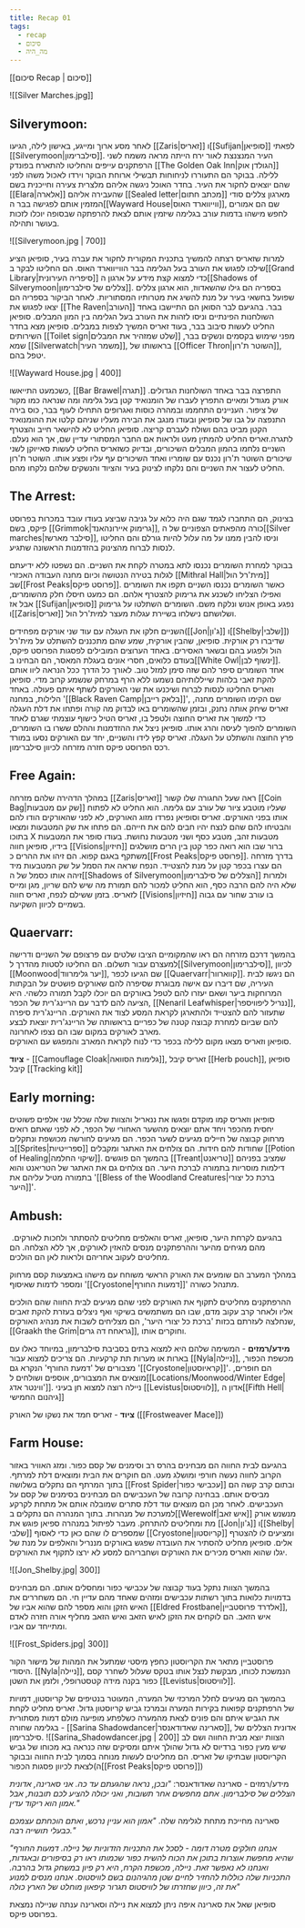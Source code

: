 ```yaml
---
title: Recap 01
tags:
  - recap
  - סיכום
  - מה_היה
---
```

[[סיכום Recap | סיכום]]

![[Silver Marches.jpg]]

## Silverymoon:


לאחר מסע ארוך ומייגע, באישון לילה, הגיעו [[Zaris|זאריס]] ו[[Sufijan|סופיאן]] לפאתי [[Silverymoon|סילברימון]]. העיר המנצנצת  לאור ירח הייתה מראה משמח לשני הרפתקנים עייפים והחליטו להתארח בפונדק [[The Golden Oak Inn|הגולדן אוק]] ללילה. בבוקר הם התעוררו לניחוחות תבשילי ארוחת הבוקר וירדו לאכול משהו לפני שהם יוצאים לחקור את העיר. בחדר האוכל ניגשה אליהם מלצרית צעירה וחייכנית בשם [[Elara|אלארה]] שהעבירה אליהם [[Sealed letter|מכתב חתום]] מארגון צללים סודי המזמין אותם לפגישה בבר ה[[Wayward House|ווייווארד האוס]], שם הם אמורים לחפש מישהו בדמות עורב בגלימה שיזמין אותם לצאת להרפתקה שבסופה יוכלו לזכות בעושר ותהילה. 

![[Silverymoon.jpg | 700]]

למרות שזאריס רצתה להמשיך בתכנית המקורית לחקור את עברה בעיר, סופיאן הציע שילכו לפגוש את העורב בעל הגלימה בבר הווייווארד האוס. הם החליטו לבקר ב[[Grand Library|סיפריה העירונית]] כדי למצוא קצת מידע על ארגון ה[[Shadows of Silverymoon|צללים של סילברימון]]. בספריה הם גילו שהשאדווז, הוא ארגון צללים שפועל בחשאי בעיר על מנת להשיג את מטרותיו המסתוריות. לאחר הביקור בספריה הם יצאו לפגוש את [[The Raven|העורב]] בבר. בהגיעם לבר הסואן הם התיישבו באחד השולחנות הפינתיים וניסו לזהות את העורב בעל הגלימה בין המון המבלים. סופיאן החליט לעשות סיבוב בבר, בעוד זאריס המשיך לצפות במבלים. סופיאן מצא בחדר השירותים [[Toilet sign|שלט שמזהיר את המבלים]] מפני שימוש בקסמים ונשקים בבר, שמא [[Silverwatch|משמר העיר]], בראשותו של [[Officer Thron|השוטר ת'רון]], יטפל בהם. 

![[Wayward House.jpg | 400]]

כשכמעט התייאשו, [[Bar Brawel|תגרה]] התפרצה בבר באחד השולחנות הגדולים. אורק מגודל ומאיים התפרץ לעברו של הומנואיד קטן בעל גלימה ומה שנראה כמו מקור של ציפור. העניינים התחממו ובמהרה כוסות ואגרופים התחילו לעוף בבר, כוס בירה התנפצה על גבו של סופיאן ובעודו מנגב את הבירה מעליו שניהם קלטו את ההומנואיד הקטן מביט בהם ושולח לעברם קריצה. סופיאן החליט לא להישאר חייב והצטרף לתגרה.זאריס החליט להמתין מעט ולראות אם החבר המסתורי עדיין שם, אך הוא נעלם. השניים נלחמו בהמון המבלים השיכורים, ובדיוק כשזאריס החליט לעשות סאייוקן לשני שיכורים השוטר ת'רון נכנס עם שומריו ואחד השיכורים עף עליו ופצע אותו. השוטר ת'רון החליט לעצור את השניים והם נלקחו לצינוק בעיר והציוד והנשקים שלהם נלקחו מהם. 

## The Arrest:

בצינוק, הם התחברו לגמד שגם היה כלוא על גניבה שביצע בעודו עובד במכרות בפרוסט פיקס, בשם [[Grimmok|גרימוק איירונהאנד]], כורה מהפאתים הצפוניים של ה[[Silver marches|סילבר מארשז]], וניסו להבין ממנו על מה עלול להיות גורלם והם החליטו לנסות לברוח מהצינוק בהזדמנות הראשונה שתגיע. 

בבוקר למחרת השומרים נכנסו לתא במטרה לקחת את השניים. הם נשפטו ללא ידיעתם לגלות בטירה הנטושה וכיום מחנה העבודה האכזרי [[Mithral Hall|מית'רל הול]] שב[[Frost Peaks|פרוסט פיקס]]. כאשר השומרים נכנסו השניים תקפו את השומרים ואפילו הצליחו לשכנע את גרימוק להצטרף אלהם. הם כמעט חיסלו חלק מהשומרים, אבל אז [[Sufijan|סופיאן]] נפגע באופן אנוש ונלקח משם. השומרים השתלטו על גרימוק ו[[Zaris|זאריס]] ושלושתם נישלחו בשיירת עגלות מעצר למית'רל הול. 

השניים חלקו את העגלה עם עוד שני אורקים מפחידים([[Jon|ג'ון]] ו[[Shelby|שלבי]]) שדיברו רק אורקית. סופיאן, שהבין אורקית, שמע שהם מתכננים להשתלט על מית'רל הול ולפגוע בהם ובשאר האסירים. באחד הערוצים המובילים לפסגות הפרוסט פיקס, בעודם כלואים, חסרי אונים בעגלת המאסר, הם הבחינו ב[[White Owl|ינשוף לבן]]. אחד השומרים סיפר להם שזה סימן למזל טוב. לאורך כל הדרך ככל הנראה ליוו אותם להקת זאבי בלהות שייללותיהם נשמעו ללא הרף במרחק שנשמע קרוב מדי. סופיאן וזאריס החליטו לנסות לברוח ושיכנעו את שני האורקים לשתף איתם פעולה. באחד הלילות, במחנה '[[Black Raven Camp|בלאק רייבן]]', שם הקימו השומרים מחנה, זאריס שיחק אותה נחנק, ובזמן שהשומרים באו לבדוק מה קורה ופתחו את דלת העגלה כדי למשוך את זאריס החוצה ולטפל בו, זאריס הטיל כישוף עוצמתי שגרם לאחד השומרים להפוך לעיסה והרג אותו. סופיאן ניצל את ההזדמנות וההלם ששרו בו השומרים, פרץ החוצה והשתלט על העגלה. זאריס קפץ לידו והשניים, יחד עם האורקים נסעו במורד רכס הפרוסט פיקס חזרה מזרחה לכיוון סילברימון. 

## Free Again:

במהלך הדהירה שלהם מזרחה [[Zaris|זאריס]] ראה שעל החגורה שלו קשור [[Coin Bag|שק עם מטבעות]] שעליו מוטבע ציור של עורב עם גלימה. הוא החליט לא לפתוח אותו בפני האורקים. זאריס וסופיאן נפרדו מזוג האורקים, לא לפני שהאורקים הודו להם והבטיחו להם שהם לנצח יהיו חבים להם את חייהם. הם פתחו את שק המטבעות ומצאו בתוכו X מטבעות זהב, מטבע כסף ושני מטבעות נחושת. בעודו סופר את המטבעות בידיו, סופיאן חווה [[Visions|חיזיון]] ברור שבו הוא רואה כפר קטן בין הרים מושלגים משתקף באגם קפוא. הם זיהו את ההרים כ[[Frost Peaks|פרוסט פיקס]]. בדרך מזרחה הם עצרו בכפר קטן על מנת להצטייד. הנפח שראה את הסמל על שק המטבעות מיד זיהה אותו כסמל של ה[[Shadows of Silverymoon|הצללים של סילברימון]] ולמרות שלא היה להם הרבה כסף, הוא החליט למכור להם תמורת מה שיש להם שריון, מגן ומייס לזאריס. בזמן ששילם לנפח, זאריס חווה [[Visions|חיזיון]] בו עורב שחור עם גבוה בשמיים לכיוון השקיעה. 

## Quaervarr:

בהמשך דרכם מזרחה הם ראו שהמקומיים הציבו שלטים עם פרצופם של השניים ודרישה למעצרם עבור תשלום. הם החליטו לסטות מהדרך ל[[Silverymoon|סילברימון]], לכיוון [[Moonwood|יער גלימרווד]], שם הגיעו לכפר [[Quaervarr|קווארוור]]. הם ניגשו לבית העיריה, שם דיברו עם אישה מבוגרת שסיפרה להם שאורקים פושטים על הבקתות המרוחקות ביער ושאם יעזרו להם לטפל באורקים הם יוכלו לקבל תמורה כלשהי. היא הציעה להם לדבר עם הריינג'רית של הכפר, [[Nenaril Leafwhisper|ננריל ליפוויספר]], שתעזור להם להצטייד ולהתארגן לקראת המסע לצוד את האורקים. הריינג'רית סיפרה להם שביום למחרת קבוצה קטנה של כפריים בראשותה של הריינג'רית יוצאת לבצע מארב לאורקים במקום שבו הם נצפו לאחרונה.  
סופיאן וזאריס מצאו מקום ללילה בכפר כדי לנוח לקראת המארב והמפגש עם האורקים.

**ציוד** - [[Camouflage Cloak|גלימות הסוואה]], זאריס קיבל [[Herb pouch]], סופיאן קיבל [[Tracking kit]]

## Early morning:

סופיאן וזאריס קמו מוקדם ופגשו את ננאריל והצוות שלה שכלל שני אלפים פשוטים יחסית מהכפר ויחד אתם יוצאים מהשער האחורי של הכפר, לא לפני שאתם רואים מרחוק קבוצה של חיילים מגיעים לשער הכפר. הם מגיעים לחורשה מכושפת ונתקלים ב[[Sprites|ספרייטיות]] שחודות להם חידות. הם צולחים את האתגר ומקבלים [[Potion of Healing|שיקוי החלמה]]. בהמשך הם פוגשים [[Treant|טריאנט]] שמציב בפניהם דילמות מוסריות בתמורה לברכת היער. הם צולחים גם את האתגר של הטריאנט והוא בתמורה מטיל עליהם את '[[Bless of the Woodland Creatures|ברכת כל יצורי היער]]'.

## Ambush:

בהגיעם לקרחת היער, סופיאן, זאריס והאלפים מחליטים להסתתר ולחכות לאורקים.  מהם מגיחים מהיער וההרפתקנים מנסים להאזין לאורקים, אך ללא הצלחה. הם מחליטים לעקוב אחריהם ולראות לאן הם הולכים.

במהלך המערב הם שומעים את האורק הראשי משוחח עם מישהו באמצעות קסם מרחוק ומספר לדמות שאיסוף '[[Cryostone|דמעות החורף]]' מתנהל כשורה. 

ההרפתקנים מחליטים לתקוף את האורקים לפני שהם מגיעים לבית החווה שהם הולכים אליו ולאחר קרב עקוב מדם, שבו הם משתמשים בשיקוי ואף ניצלים בעזרת להקת זאבים שנחלצה לעזרתם בכזות 'ברכת כל יצורי היער', הם מצליחים לשבות את מנהיג האורקים, [[Graakh the Grim|גראחח דה גרים]], וחוקרים אותו. 

**מידע/רמזים** - המשימה שלהם היא למצוא בתים בסביבת סילברימון, במיוחד כאלו עם בארות או מערות תת קרקעיות. הם צריכים למצוא עבור [[Nyla|ניילה]], מכשפת הכפור, מצבורים של 'דמעת החורף' הנקרא גם '[[Cryostone|קראיוסטון]]'. הם חופרים, מוצאים את המצבורים, אוספים ושולחים ל[[Locations/Moonwood/Winter Edge|ווינטר אדג']]. ניילה רוצה למצוא חן בעיני [[Levistus|לוויסטוס]], אדון ה[[Fifth Hell|גיהנום החמישי]]

**ציוד** - זאריס חמד את נשקו של האורק ([[Frostweaver Mace]])

## Farm House:

בהגיעם לבית החווה הם מבחינים בהרס רב וסימנים של קסם כפור. ומזג האוויר באזור הקרוב לחווה נעשה חורפי ומושלג מעט. הם חוקרים את הבית ומוצאים דלת למרתף. בתוך המרתף הם נתקלים בשלושה [[Frost Spider|עכבישי כפור]] ובתום קרב קשה הם מביסים אותם. בבחינה קרובה של העכבישים הם מבחינים בסימנים של קסם על העכבישים. לאחר מכן הם מוצאים עוד דלת סתרים שמובלה אותם אל מתחת לקרקע למערכת של מנהרות. בתוך המנהרה הם נתקלים ב[[Werewolf|איש זאב]] מנשנש אורק מת ומחליטים להתרחק. מעבר לפיתול במנהרה ספיאן פוגש את [[Jon|ג'ון]] ו[[Shelby|שלבי]] שמספרים לו שהם כאן כדי לאסוף [[Cryostone|קריוסטון]] ומציעים לו להצטרף אלים. סופיאן מחליט להסתיר את העובדה שפגש באורקים מננריל והאלפים על מנת של יגלו שהוא וזאריס מכירים את האורקים ושחבריהם למסע לא ירצו לתקוף את האורקים. 

![[Jon_Shelby.jpg| 300]]

בהמשך הצוות נתקל בעוד קבוצה של עכבישי כפור ומחסלים אותם. הם מבחינים בדמויות כלואות בתוך רשתות עכבישים ומזהים שאחד מהם עדיין חי. הם משחררים את האיש הזקן והוא מספר להם שהוא אביו של [[Eldred Frostbane|אלדרד פרוסטביין]], איש הזאב. הם לוקחים את הזקן לאיש הזאב ואיש הזאב מחליף אורה חזרה לאדם ומתייחד עם אביו. 

![[Frost_Spiders.jpg| 300]]

פרוסטביין מתאר את הקריוסטון כחפץ מיסטי שמתעל את המהות של מישור הקור היסודי. [[Nyla|ניילה]], הנמשכת לכוחו, מבקשת לנצל אותו בטקס שעלול לשחרר קסם כפור בקנה מידה קטסטרופלי, ולזמן את השטן [[Levistus|לוויסטוס]].

בהמשך הם מגיעים לחלל המרכזי של המערה, המעוטר בנטיפים של קריוסטון, דמויות של הרפתקנים קפואות בקירות המערה ובמרכז גביש קריוסטון גדול. זאריס מחליט לקחת את הגביש איתם והם פונים לצאת מהמערה כשלפתע מופיעה מולם דמות מסתורית בגלימה שחורה - [[Sarina Shadowdancer|סארינה שאדודאנסר]], אדונית הצללים של סילברימון.
![[Sarina_Shadowdancer.jpg | 200]]
הצוות יוצא מבית החווה ושם לב שיש מעין כפור ברדיוס לא גדול שהולך איתם ומסיקים שזה כנראה בא מכוחו של גביש הקריוסטון שבתיקו של זאריס. הם מחליטים לעשות מנוחה בסמוך לבית החווה ובבוקר לצאת לכיוון פסגות הכפור(ה[[Frost Peaks|פרוסט פיקס]])

מידע/רמזים - סארינה שאדודאנסר: *"ובכן, נראה שהגעתם עד כה. אני סארינה, אדונית הצללים של סילברימון. אתם מחפשים אחר תשובות, ואני יכולה להציע לכם תובנות, אבל אמון הוא ריקוד עדין."*

סארינה מחייכת מתחת לגלימה שלה. *"אמון הוא עניין נרכש, ואתם הוכחתם עצמכם כבעלי תושייה רבה."*

*"אנחנו חולקים מטרה דומה - לסכל את התכניות הזדוניות של ניילה. דמעות החורף שהיא מחפשת אוצרות בתוכן את הכוח להשית כפור שכמותו ראו רק בסיפורים ובאגדות, ואנחנו לא נאפשר זאת. ניילה, מכשפת הקרח, היא רק פיון במשחק גדול בהרבה. התכניות שלה כוללות להחזיר לחיים שטן מהגיהנום בשם לוויסטוס. אנחנו מנסים למנוע את זה, כיוון שחזרתו של לוויסטוס תגרור קיפאון מוחלט של הארץ כולה"*

סופיאן שאל את סארינה איפה ניתן למצוא את ניילה וסארינה ענתה שניילה נמצאת בפרוסט פיקס.